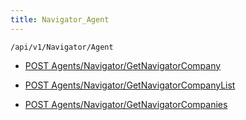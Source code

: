 ```yaml
---
title: Navigator_Agent
---
```


```http
/api/v1/Navigator/Agent
```

* [POST Agents/Navigator/GetNavigatorCompany](v1NavigatorAgent_GetNavigatorCompany.md)

* [POST Agents/Navigator/GetNavigatorCompanyList](v1NavigatorAgent_GetNavigatorCompanyList.md)

* [POST Agents/Navigator/GetNavigatorCompanies](v1NavigatorAgent_GetNavigatorCompanies.md)
